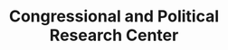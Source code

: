 ---
layout: repo
title: "Congressional and Political Research Center"
id: 24032
permalink: repos/24032/
---